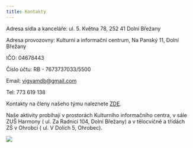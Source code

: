 ```yaml
---
title: Kontakty
---
```

Adresa sídla a kanceláře: ul. 5. Května 78, 252 41 Dolní Břežany

Adresa provozovny: Kulturní a informační centrum, Na Panský 11, Dolní Břežany

IČO: 04678443

Číslo účtu: RB - 7673737033/5500

Email: vigvamdb@gmail.com

Tel: 773 619 138

Kontakty na členy našeho týmu naleznete [ZDE](https://www.vigvam-db.cz/o-nas/nas-tym/).

Naše aktivity probíhají v prostorách Kulturního informačního centra, v sále ZUŠ Harmony ( ul. Za Radnicí 104, Dolní Břežany) a v tělocvičně a třídách ZŠ v Ohrobci ( ul. V Dolích 5, Ohrobec).

![](/images/uploads/img_8431.jpg)
